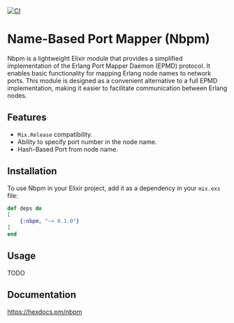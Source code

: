 [![CI](https://github.com/pertsevds/nbpm/actions/workflows/ci.yml/badge.svg?branch=main)](https://github.com/pertsevds/nbpm/actions/workflows/ci.yml)

# Name-Based Port Mapper (Nbpm)

Nbpm is a lightweight Elixir module that provides a simplified implementation of the Erlang Port Mapper Daemon (EPMD) protocol. It enables basic functionality for mapping Erlang node names to network ports. This module is designed as a convenient alternative to a full EPMD implementation, making it easier to facilitate communication between Erlang nodes.

## Features

- `Mix.Release` compatibility.
- Ability to specify port number in the node name.
- Hash-Based Port from node name.

## Installation

To use Nbpm in your Elixir project, add it as a dependency in your `mix.exs` file:

```elixir
def deps do
[
    {:nbpm, "~> 0.1.0"}
]
end
```

## Usage

TODO

## Documentation
https://hexdocs.pm/nbpm

